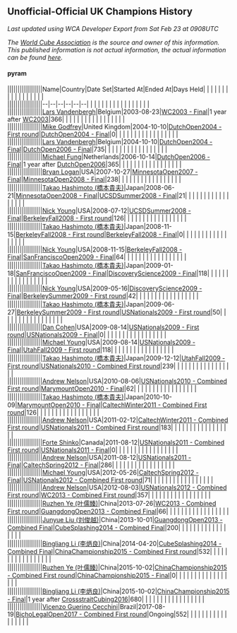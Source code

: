 ## Unofficial-Official UK Champions History

*Last updated using WCA Developer Export from Sat Feb 23 at 0908UTC*

*The [World Cube Association](https://www.worldcubeassociation.org) is the source and owner of this information. This published information is not actual information, the actual information can be found [here](https://www.worldcubeassociation.org/results).*

#### pyram

|||||||||||||||||Name|Country|Date Set|Started At|Ended At|Days Held|  |  |  |  |  |  |  |  |  |  |  |  |  |  |  |  |  
|||||||||||||||||--|--|--|--|--|--|  |  |  |  |  |  |  |  |  |  |  |  |  |  |  |  |  
|||||||||||||||||[Lars Vandenbergh](https://www.worldcubeassociation.org/persons/2003VAND01)|Belgium|2003-08-23|[WC2003 - Final](https://www.worldcubeassociation.org/competitions/WC2003/results/all#esq1_f)|1 year after [WC2003](https://www.worldcubeassociation.org/competitions/WC2003/results/all#esq1_f)|366|  |  |  |  |  |  |  |  |  |  |  |  |  |  |  |  |  
|||||||||||||||||[Mike Godfrey](https://www.worldcubeassociation.org/persons/2004GODF01)|United Kingdom|2004-10-10|[DutchOpen2004 - First round](https://www.worldcubeassociation.org/competitions/DutchOpen2004/results/all#esq1_1)|[DutchOpen2004 - Final](https://www.worldcubeassociation.org/competitions/DutchOpen2004/results/all#esq1_f)|0|  |  |  |  |  |  |  |  |  |  |  |  |  |  |  |  |  
|||||||||||||||||[Lars Vandenbergh](https://www.worldcubeassociation.org/persons/2003VAND01)|Belgium|2004-10-10|[DutchOpen2004 - Final](https://www.worldcubeassociation.org/competitions/DutchOpen2004/results/all#esq1_f)|[DutchOpen2006 - Final](https://www.worldcubeassociation.org/competitions/DutchOpen2006/results/all#esq1_f)|735|  |  |  |  |  |  |  |  |  |  |  |  |  |  |  |  |  
|||||||||||||||||[Michael Fung](https://www.worldcubeassociation.org/persons/2005FUNG01)|Netherlands|2006-10-14|[DutchOpen2006 - Final](https://www.worldcubeassociation.org/competitions/DutchOpen2006/results/all#esq1_f)|1 year after [DutchOpen2006](https://www.worldcubeassociation.org/competitions/DutchOpen2006/results/all#esq1_f)|365|  |  |  |  |  |  |  |  |  |  |  |  |  |  |  |  |  
|||||||||||||||||[Bryan Logan](https://www.worldcubeassociation.org/persons/2007LOGA01)|USA|2007-10-27|[MinnesotaOpen2007 - Final](https://www.worldcubeassociation.org/competitions/MinnesotaOpen2007/results/all#esq1_f)|[MinnesotaOpen2008 - Final](https://www.worldcubeassociation.org/competitions/MinnesotaOpen2008/results/all#esq1_f)|238|  |  |  |  |  |  |  |  |  |  |  |  |  |  |  |  |  
|||||||||||||||||[Takao Hashimoto (橋本貴夫)](https://www.worldcubeassociation.org/persons/2007HASH01)|Japan|2008-06-21|[MinnesotaOpen2008 - Final](https://www.worldcubeassociation.org/competitions/MinnesotaOpen2008/results/all#esq1_f)|[UCSDSummer2008 - Final](https://www.worldcubeassociation.org/competitions/UCSDSummer2008/results/all#esq1_f)|21|  |  |  |  |  |  |  |  |  |  |  |  |  |  |  |  |  
|||||||||||||||||[Nick Young](https://www.worldcubeassociation.org/persons/2006YOUN03)|USA|2008-07-12|[UCSDSummer2008 - Final](https://www.worldcubeassociation.org/competitions/UCSDSummer2008/results/all#esq1_f)|[BerkeleyFall2008 - First round](https://www.worldcubeassociation.org/competitions/BerkeleyFall2008/results/all#esq1_1)|126|  |  |  |  |  |  |  |  |  |  |  |  |  |  |  |  |  
|||||||||||||||||[Takao Hashimoto (橋本貴夫)](https://www.worldcubeassociation.org/persons/2007HASH01)|Japan|2008-11-15|[BerkeleyFall2008 - First round](https://www.worldcubeassociation.org/competitions/BerkeleyFall2008/results/all#esq1_1)|[BerkeleyFall2008 - Final](https://www.worldcubeassociation.org/competitions/BerkeleyFall2008/results/all#esq1_f)|0|  |  |  |  |  |  |  |  |  |  |  |  |  |  |  |  |  
|||||||||||||||||[Nick Young](https://www.worldcubeassociation.org/persons/2006YOUN03)|USA|2008-11-15|[BerkeleyFall2008 - Final](https://www.worldcubeassociation.org/competitions/BerkeleyFall2008/results/all#esq1_f)|[SanFranciscoOpen2009 - Final](https://www.worldcubeassociation.org/competitions/SanFranciscoOpen2009/results/all#esq1_f)|64|  |  |  |  |  |  |  |  |  |  |  |  |  |  |  |  |  
|||||||||||||||||[Takao Hashimoto (橋本貴夫)](https://www.worldcubeassociation.org/persons/2007HASH01)|Japan|2009-01-18|[SanFranciscoOpen2009 - Final](https://www.worldcubeassociation.org/competitions/SanFranciscoOpen2009/results/all#esq1_f)|[DiscoveryScience2009 - Final](https://www.worldcubeassociation.org/competitions/DiscoveryScience2009/results/all#esq1_f)|118|  |  |  |  |  |  |  |  |  |  |  |  |  |  |  |  |  
|||||||||||||||||[Nick Young](https://www.worldcubeassociation.org/persons/2006YOUN03)|USA|2009-05-16|[DiscoveryScience2009 - Final](https://www.worldcubeassociation.org/competitions/DiscoveryScience2009/results/all#esq1_f)|[BerkeleySummer2009 - First round](https://www.worldcubeassociation.org/competitions/BerkeleySummer2009/results/all#esq1_1)|42|  |  |  |  |  |  |  |  |  |  |  |  |  |  |  |  |  
|||||||||||||||||[Takao Hashimoto (橋本貴夫)](https://www.worldcubeassociation.org/persons/2007HASH01)|Japan|2009-06-27|[BerkeleySummer2009 - First round](https://www.worldcubeassociation.org/competitions/BerkeleySummer2009/results/all#esq1_1)|[USNationals2009 - First round](https://www.worldcubeassociation.org/competitions/USNationals2009/results/all#esq1_1)|50|  |  |  |  |  |  |  |  |  |  |  |  |  |  |  |  |  
|||||||||||||||||[Dan Cohen](https://www.worldcubeassociation.org/persons/2007COHE01)|USA|2009-08-14|[USNationals2009 - First round](https://www.worldcubeassociation.org/competitions/USNationals2009/results/all#esq1_1)|[USNationals2009 - Final](https://www.worldcubeassociation.org/competitions/USNationals2009/results/all#esq1_f)|0|  |  |  |  |  |  |  |  |  |  |  |  |  |  |  |  |  
|||||||||||||||||[Michael Young](https://www.worldcubeassociation.org/persons/2008YOUN02)|USA|2009-08-14|[USNationals2009 - Final](https://www.worldcubeassociation.org/competitions/USNationals2009/results/all#esq1_f)|[UtahFall2009 - First round](https://www.worldcubeassociation.org/competitions/UtahFall2009/results/all#esq1_1)|118|  |  |  |  |  |  |  |  |  |  |  |  |  |  |  |  |  
|||||||||||||||||[Takao Hashimoto (橋本貴夫)](https://www.worldcubeassociation.org/persons/2007HASH01)|Japan|2009-12-12|[UtahFall2009 - First round](https://www.worldcubeassociation.org/competitions/UtahFall2009/results/all#esq1_1)|[USNationals2010 - Combined First round](https://www.worldcubeassociation.org/competitions/USNationals2010/results/all#esq1_d)|239|  |  |  |  |  |  |  |  |  |  |  |  |  |  |  |  |  
|||||||||||||||||[Andrew Nelson](https://www.worldcubeassociation.org/persons/2007NELS01)|USA|2010-08-06|[USNationals2010 - Combined First round](https://www.worldcubeassociation.org/competitions/USNationals2010/results/all#esq1_d)|[MarymountOpen2010 - Final](https://www.worldcubeassociation.org/competitions/MarymountOpen2010/results/all#esq1_f)|62|  |  |  |  |  |  |  |  |  |  |  |  |  |  |  |  |  
|||||||||||||||||[Takao Hashimoto (橋本貴夫)](https://www.worldcubeassociation.org/persons/2007HASH01)|Japan|2010-10-09|[MarymountOpen2010 - Final](https://www.worldcubeassociation.org/competitions/MarymountOpen2010/results/all#esq1_f)|[CaltechWinter2011 - Combined First round](https://www.worldcubeassociation.org/competitions/CaltechWinter2011/results/all#esq1_d)|126|  |  |  |  |  |  |  |  |  |  |  |  |  |  |  |  |  
|||||||||||||||||[Andrew Nelson](https://www.worldcubeassociation.org/persons/2007NELS01)|USA|2011-02-12|[CaltechWinter2011 - Combined First round](https://www.worldcubeassociation.org/competitions/CaltechWinter2011/results/all#esq1_d)|[USNationals2011 - Combined First round](https://www.worldcubeassociation.org/competitions/USNationals2011/results/all#esq1_d)|183|  |  |  |  |  |  |  |  |  |  |  |  |  |  |  |  |  
|||||||||||||||||[Forte Shinko](https://www.worldcubeassociation.org/persons/2009SHIN02)|Canada|2011-08-12|[USNationals2011 - Combined First round](https://www.worldcubeassociation.org/competitions/USNationals2011/results/all#esq1_d)|[USNationals2011 - Final](https://www.worldcubeassociation.org/competitions/USNationals2011/results/all#esq1_f)|0|  |  |  |  |  |  |  |  |  |  |  |  |  |  |  |  |  
|||||||||||||||||[Andrew Nelson](https://www.worldcubeassociation.org/persons/2007NELS01)|USA|2011-08-12|[USNationals2011 - Final](https://www.worldcubeassociation.org/competitions/USNationals2011/results/all#esq1_f)|[CaltechSpring2012 - Final](https://www.worldcubeassociation.org/competitions/CaltechSpring2012/results/all#esq1_f)|286|  |  |  |  |  |  |  |  |  |  |  |  |  |  |  |  |  
|||||||||||||||||[Michael Young](https://www.worldcubeassociation.org/persons/2008YOUN02)|USA|2012-05-26|[CaltechSpring2012 - Final](https://www.worldcubeassociation.org/competitions/CaltechSpring2012/results/all#esq1_f)|[USNationals2012 - Combined First round](https://www.worldcubeassociation.org/competitions/USNationals2012/results/all#esq1_d)|71|  |  |  |  |  |  |  |  |  |  |  |  |  |  |  |  |  
|||||||||||||||||[Andrew Nelson](https://www.worldcubeassociation.org/persons/2007NELS01)|USA|2012-08-03|[USNationals2012 - Combined First round](https://www.worldcubeassociation.org/competitions/USNationals2012/results/all#esq1_d)|[WC2013 - Combined First round](https://www.worldcubeassociation.org/competitions/WC2013/results/all#esq1_d)|357|  |  |  |  |  |  |  |  |  |  |  |  |  |  |  |  |  
|||||||||||||||||[Ruzhen Ye (叶儒臻)](https://www.worldcubeassociation.org/persons/2009YERU01)|China|2013-07-26|[WC2013 - Combined First round](https://www.worldcubeassociation.org/competitions/WC2013/results/all#esq1_d)|[GuangdongOpen2013 - Combined Final](https://www.worldcubeassociation.org/competitions/GuangdongOpen2013/results/all#esq1_c)|66|  |  |  |  |  |  |  |  |  |  |  |  |  |  |  |  |  
|||||||||||||||||[Junyue Liu (刘俊越)](https://www.worldcubeassociation.org/persons/2010LIUJ04)|China|2013-10-01|[GuangdongOpen2013 - Combined Final](https://www.worldcubeassociation.org/competitions/GuangdongOpen2013/results/all#esq1_c)|[CubeSplashing2014 - Combined Final](https://www.worldcubeassociation.org/competitions/CubeSplashing2014/results/all#esq1_c)|200|  |  |  |  |  |  |  |  |  |  |  |  |  |  |  |  |  
|||||||||||||||||[Bingliang Li (李炳良)](https://www.worldcubeassociation.org/persons/2008LIBI01)|China|2014-04-20|[CubeSplashing2014 - Combined Final](https://www.worldcubeassociation.org/competitions/CubeSplashing2014/results/all#esq1_c)|[ChinaChampionship2015 - Combined First round](https://www.worldcubeassociation.org/competitions/ChinaChampionship2015/results/all#esq1_d)|532|  |  |  |  |  |  |  |  |  |  |  |  |  |  |  |  |  
|||||||||||||||||[Ruzhen Ye (叶儒臻)](https://www.worldcubeassociation.org/persons/2009YERU01)|China|2015-10-02|[ChinaChampionship2015 - Combined First round](https://www.worldcubeassociation.org/competitions/ChinaChampionship2015/results/all#esq1_d)|[ChinaChampionship2015 - Final](https://www.worldcubeassociation.org/competitions/ChinaChampionship2015/results/all#esq1_f)|0|  |  |  |  |  |  |  |  |  |  |  |  |  |  |  |  |  
|||||||||||||||||[Bingliang Li (李炳良)](https://www.worldcubeassociation.org/persons/2008LIBI01)|China|2015-10-02|[ChinaChampionship2015 - Final](https://www.worldcubeassociation.org/competitions/ChinaChampionship2015/results/all#esq1_f)|1 year after [CrossstraitCubing2016](https://www.worldcubeassociation.org/competitions/CrossstraitCubing2016/results/all#esq1_c)|680|  |  |  |  |  |  |  |  |  |  |  |  |  |  |  |  |  
|||||||||||||||||[Vicenzo Guerino Cecchini](https://www.worldcubeassociation.org/persons/2015CECC01)|Brazil|2017-08-19|[BichoLegalOpen2017 - Combined First round](https://www.worldcubeassociation.org/competitions/BichoLegalOpen2017/results/all#esq1_d)|Ongoing|552|  |  |  |  |  |  |  |  |  |  |  |  |  |  |  |  |  
